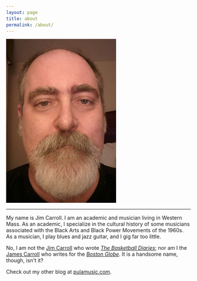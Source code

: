 ```yaml
---
layout: page
title: about
permalink: /about/
---
```

![Jim Carroll](media/photo1.jpg)

---
My name is Jim Carroll. I am an academic and musician living in Western Mass. As an academic, I specialize in the cultural history of some musicians associated with the Black Arts and Black Power Movements of the 1960s. As a musician, I play blues and jazz guitar, and I gig far too little.

No, I am not the <a href="http://www.catholicboy.com" target="_blank">Jim Carroll</a> who wrote <a href="https://www.amazon.com/Basketball-Diaries-Classic-Growing-Streets/dp/0140100180/ref=sr_1_2?ie=UTF8&qid=1496077294&sr=8-2&keywords=the+basketball+diaries" target="_blank">*The Basketball Diaries*</a>; nor am I the <a href="http://www.jamescarroll.net/JAMESCARROLL.NET/WELCOME.html" target="_blank">James Carroll</a> who writes for the <a href="https://www.bostonglobe.com/" target="_blank">*Boston Globe*</a>. It is a handsome name, though, isn't it?

Check out my other blog at <a href="http://www.pulamusic.com" target="_blank">pulamusic.com</a>.
